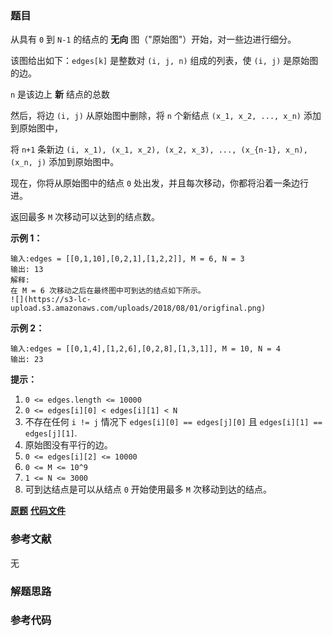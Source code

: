### 题目
从具有 `0` 到 `N-1` 的结点的 **无向** 图（"原始图"）开始，对一些边进行细分。

该图给出如下：`edges[k]` 是整数对 `(i, j, n)` 组成的列表，使 `(i, j)` 是原始图的边。

`n` 是该边上 **新** 结点的总数

然后，将边 `(i, j)` 从原始图中删除，将 `n` 个新结点 `(x_1, x_2, ..., x_n)` 添加到原始图中，

将 `n+1` 条新边 `(i, x_1), (x_1, x_2), (x_2, x_3), ..., (x_{n-1}, x_n), (x_n, j)`
添加到原始图中。

现在，你将从原始图中的结点 `0` 处出发，并且每次移动，你都将沿着一条边行进。

返回最多 `M` 次移动可以达到的结点数。



**示例 1：**

    
    
    输入:edges = [[0,1,10],[0,2,1],[1,2,2]], M = 6, N = 3
    输出: 13
    解释:
    在 M = 6 次移动之后在最终图中可到达的结点如下所示。
    ![](https://s3-lc-upload.s3.amazonaws.com/uploads/2018/08/01/origfinal.png)
    

**示例 2：**

    
    
    输入:edges = [[0,1,4],[1,2,6],[0,2,8],[1,3,1]], M = 10, N = 4
    输出: 23



**提示：**

  1. `0 <= edges.length <= 10000`
  2. `0 <= edges[i][0] < edges[i][1] < N`
  3. 不存在任何 `i != j` 情况下 `edges[i][0] == edges[j][0]` 且 `edges[i][1] == edges[j][1]`.
  4. 原始图没有平行的边。
  5. `0 <= edges[i][2] <= 10000`
  6. `0 <= M <= 10^9`
  7. `1 <= N <= 3000`
  8. 可到达结点是可以从结点 `0` 开始使用最多 `M` 次移动到达的结点。



 **[原题](https://leetcode-cn.com/problems/reachable-nodes-in-subdivided-graph/)**    **[代码文件]()**


### 参考文献
无

### 解题思路




### 参考代码

```go


```




